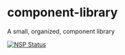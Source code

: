 # component-library
A small, organized, component library

[![NSP Status](https://nodesecurity.io/orgs/nyx/projects/daca1adf-9fc6-42fa-9186-5fb81d5cf9c6/badge)](https://nodesecurity.io/orgs/nyx/projects/daca1adf-9fc6-42fa-9186-5fb81d5cf9c6)
